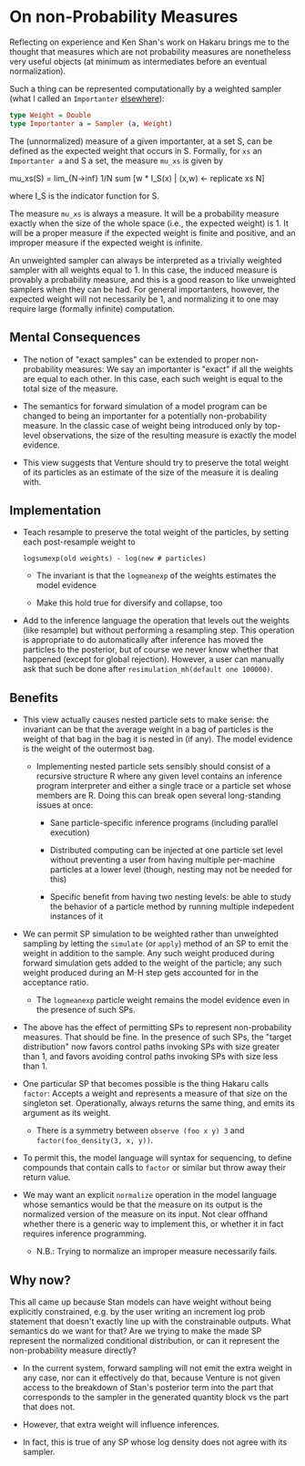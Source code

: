 On non-Probability Measures
===========================

Reflecting on experience and Ken Shan's work on Hakaru brings me to
the thought that measures which are not probability measures are
nonetheless very useful objects (at minimum as intermediates before an
eventual normalization).

Such a thing can be represented computationally by a weighted sampler
(what I called an `Importanter`
[elsewhere](http://alexey.radul.name/ideas/2015/how-to-compute-with-a-probability-distribution/#importance-weighting)):

```haskell
type Weight = Double
type Importanter a = Sampler (a, Weight)
```

The (unnormalized) measure of a given importanter, at a set S, can be
defined as the expected weight that occurs in S.  Formally, for `xs`
an `Importanter a` and S a set, the measure `mu_xs` is given by

  mu_xs(S) = lim_{N->inf} 1/N sum [w * I_S(x) | (x,w) <- replicate xs N]

where I_S is the indicator function for S.

The measure `mu_xs` is always a measure.  It will be a probability
measure exactly when the size of the whole space (i.e., the expected
weight) is 1.  It will be a proper measure if the expected weight is
finite and positive, and an improper measure if the expected weight is
infinite.

An unweighted sampler can always be interpreted as a trivially
weighted sampler with all weights equal to 1.  In this case, the
induced measure is provably a probability measure, and this is a good
reason to like unweighted samplers when they can be had.  For general
importanters, however, the expected weight will not necessarily be 1,
and normalizing it to one may require large (formally infinite)
computation.

Mental Consequences
-------------------

- The notion of "exact samples" can be extended to proper
  non-probability measures: We say an importanter is "exact" if all
  the weights are equal to each other.  In this case, each such weight
  is equal to the total size of the measure.

- The semantics for forward simulation of a model program can be
  changed to being an importanter for a potentially non-probability
  measure.  In the classic case of weight being introduced only by
  top-level observations, the size of the resulting measure is exactly
  the model evidence.

- This view suggests that Venture should try to preserve the total
  weight of its particles as an estimate of the size of the measure it
  is dealing with.

Implementation
--------------

- Teach resample to preserve the total weight of the particles, by
  setting each post-resample weight to

      logsumexp(old weights) - log(new # particles)

  - The invariant is that the `logmeanexp` of the weights estimates
    the model evidence

  - Make this hold true for diversify and collapse, too

- Add to the inference language the operation that levels out the
  weights (like resample) but without performing a resampling step.
  This operation is appropriate to do automatically after inference
  has moved the particles to the posterior, but of course we never
  know whether that happened (except for global rejection).  However,
  a user can manually ask that such be done after `resimulation_mh(default one 100000)`.

Benefits
--------

- This view actually causes nested particle sets to make sense: the
  invariant can be that the average weight in a bag of particles is
  the weight of that bag in the bag it is nested in (if any).  The
  model evidence is the weight of the outermost bag.

  - Implementing nested particle sets sensibly should consist of a
    recursive structure R where any given level contains an inference
    program interpreter and either a single trace or a particle set
    whose members are R.  Doing this can break open several
    long-standing issues at once:

    - Sane particle-specific inference programs (including parallel
      execution)

    - Distributed computing can be injected at one particle set level
      without preventing a user from having multiple per-machine
      particles at a lower level (though, nesting may not be needed
      for this)

    - Specific benefit from having two nesting levels: be able to
      study the behavior of a particle method by running multiple
      indepedent instances of it

- We can permit SP simulation to be weighted rather than unweighted
  sampling by letting the `simulate` (or `apply`) method of an SP to
  emit the weight in addition to the sample.  Any such weight produced
  during forward simulation gets added to the weight of the particle;
  any such weight produced during an M-H step gets accounted for in
  the acceptance ratio.

  - The `logmeanexp` particle weight remains the model evidence even
    in the presence of such SPs.

- The above has the effect of permitting SPs to represent
  non-probability measures.  That should be fine.  In the presence of
  such SPs, the "target distribution" now favors control paths
  invoking SPs with size greater than 1, and favors avoiding control
  paths invoking SPs with size less than 1.

- One particular SP that becomes possible is the thing Hakaru calls
  `factor`: Accepts a weight and represents a measure of that size on
  the singleton set.  Operationally, always returns the same thing,
  and emits its argument as its weight.

  - There is a symmetry between `observe (foo x y) 3` and
    `factor(foo_density(3, x, y))`.

- To permit this, the model language will syntax for sequencing, to
  define compounds that contain calls to `factor` or similar but throw
  away their return value.

- We may want an explicit `normalize` operation in the model language
  whose semantics would be that the measure on its output is the
  normalized version of the measure on its input.  Not clear offhand
  whether there is a generic way to implement this, or whether it in
  fact requires inference programming.

  - N.B.: Trying to normalize an improper measure necessarily fails.

Why now?
--------

This all came up because Stan models can have weight without being
explicitly constrained, e.g. by the user writing an increment log
prob statement that doesn't exactly line up with the constrainable
outputs.  What semantics do we want for that?  Are we trying to make
the made SP represent the normalized conditional distribution, or
can it represent the non-probability measure directly?

- In the current system, forward sampling will not emit the extra
  weight in any case, nor can it effectively do that, because
  Venture is not given access to the breakdown of Stan's posterior
  term into the part that corresponds to the sampler in the
  generated quantity block vs the part that does not.

- However, that extra weight will influence inferences.

- In fact, this is true of any SP whose log density does not agree
  with its sampler.
